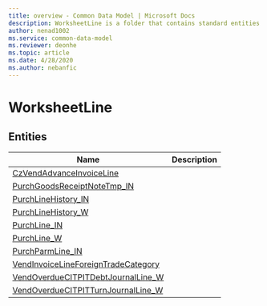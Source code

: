 ```yaml
---
title: overview - Common Data Model | Microsoft Docs
description: WorksheetLine is a folder that contains standard entities related to the Common Data Model.
author: nenad1002
ms.service: common-data-model
ms.reviewer: deonhe
ms.topic: article
ms.date: 4/28/2020
ms.author: nebanfic
---
```


# WorksheetLine


## Entities

|Name|Description|
|---|---|
|[CzVendAdvanceInvoiceLine](CzVendAdvanceInvoiceLine.md)||
|[PurchGoodsReceiptNoteTmp_IN](PurchGoodsReceiptNoteTmp_IN.md)||
|[PurchLineHistory_IN](PurchLineHistory_IN.md)||
|[PurchLineHistory_W](PurchLineHistory_W.md)||
|[PurchLine_IN](PurchLine_IN.md)||
|[PurchLine_W](PurchLine_W.md)||
|[PurchParmLine_IN](PurchParmLine_IN.md)||
|[VendInvoiceLineForeignTradeCategory](VendInvoiceLineForeignTradeCategory.md)||
|[VendOverdueCITPITDebtJournalLine_W](VendOverdueCITPITDebtJournalLine_W.md)||
|[VendOverdueCITPITTurnJournalLine_W](VendOverdueCITPITTurnJournalLine_W.md)||
